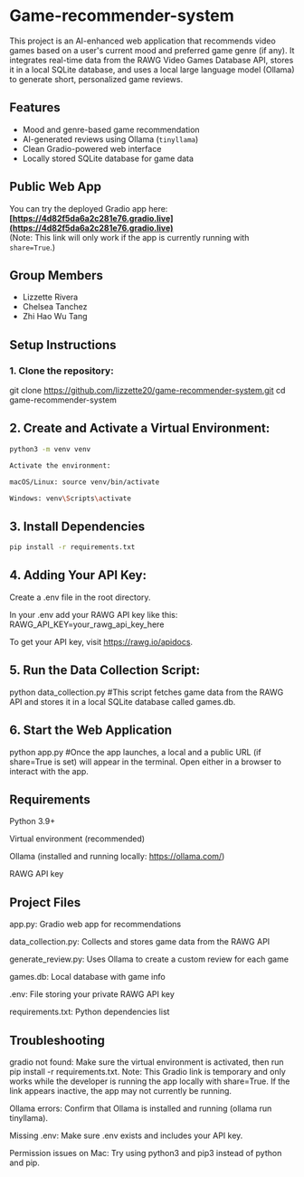 # Game-recommender-system

This project is an AI-enhanced web application that recommends video games based on a user's current mood and preferred game genre (if any). It integrates real-time data from the RAWG Video Games Database API, stores it in a local SQLite database, and uses a local large language model (Ollama) to generate short, personalized game reviews.

## Features
- Mood and genre-based game recommendation
- AI-generated reviews using Ollama (`tinyllama`)
- Clean Gradio-powered web interface
- Locally stored SQLite database for game data

## Public Web App
You can try the deployed Gradio app here:
**[https://4d82f5da6a2c281e76.gradio.live](https://4d82f5da6a2c281e76.gradio.live)**  
(Note: This link will only work if the app is currently running with `share=True`.)

## Group Members
- Lizzette Rivera  
- Chelsea Tanchez
- Zhi Hao Wu Tang

## Setup Instructions

### 1. Clone the repository:
git clone https://github.com/lizzette20/game-recommender-system.git
cd game-recommender-system

## 2. Create and Activate a Virtual Environment:

```bash
python3 -m venv venv

Activate the environment:

macOS/Linux: source venv/bin/activate

Windows: venv\Scripts\activate
```
## 3. Install Dependencies
```bash
pip install -r requirements.txt
```
## 4. Adding Your API Key:
Create a .env file in the root directory.

In your .env add your RAWG API key like this:
RAWG_API_KEY=your_rawg_api_key_here

To get your API key, visit https://rawg.io/apidocs.

## 5. Run the Data Collection Script:
python data_collection.py #This script fetches game data from the RAWG API and stores it in a local SQLite database called games.db.

## 6. Start the Web Application
python app.py #Once the app launches, a local and a public URL (if share=True is set) will appear in the terminal. Open either in a browser to interact with the app.

## Requirements
Python 3.9+

Virtual environment (recommended)

Ollama (installed and running locally: https://ollama.com/)

RAWG API key

## Project Files
app.py: Gradio web app for recommendations

data_collection.py: Collects and stores game data from the RAWG API

generate_review.py: Uses Ollama to create a custom review for each game

games.db: Local database with game info

.env: File storing your private RAWG API key

requirements.txt: Python dependencies list

## Troubleshooting
gradio not found: Make sure the virtual environment is activated, then run pip install -r requirements.txt. Note: This Gradio link is temporary and only works while the developer is running the app locally with share=True. If the link appears inactive, the app may not currently be running.

Ollama errors: Confirm that Ollama is installed and running (ollama run tinyllama).

Missing .env: Make sure .env exists and includes your API key.

Permission issues on Mac: Try using python3 and pip3 instead of python and pip.